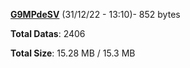 [**G9MPdeSV**](/data/G9MPdeSV.txt) (31/12/22 - 13:10)- 852 bytes

**Total Datas**: 2406

**Total Size**: 15.28 MB / 15.3 MB